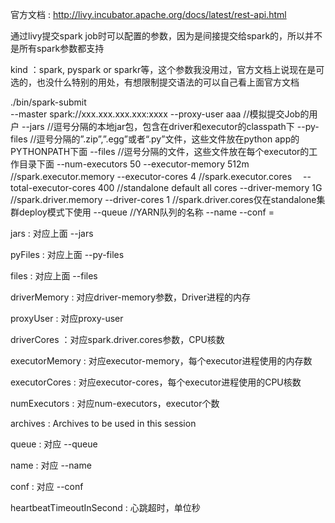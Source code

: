 官方文档 : http://livy.incubator.apache.org/docs/latest/rest-api.html

通过livy提交spark job时可以配置的参数，因为是间接提交给spark的，所以并不是所有spark参数都支持

kind ：spark, pyspark or sparkr等，这个参数我没用过，官方文档上说现在是可选的，也没什么特别的用处，有想限制提交语法的可以自己看上面官方文档

./bin/spark-submit \
  --master spark://xxx.xxx.xxx.xxx:xxxx 
  --proxy-user aaa                                     //模拟提交Job的用户
  --jars                                               //逗号分隔的本地jar包，包含在driver和executor的classpath下
  --py-files                                           //逗号分隔的”.zip”,”.egg”或者“.py”文件，这些文件放在python app的PYTHONPATH下面
  --files                                              //逗号分隔的文件，这些文件放在每个executor的工作目录下面
  --num-executors 50 
  --executor-memory 512m                               //spark.executor.memory
  --executor-cores 4                                   //spark.executor.cores
　--total-executor-cores 400                           //standalone default all cores
  --driver-memory 1G                                   //spark.driver.memory
  --driver-cores 1                                     //spark.driver.cores仅在standalone集群deploy模式下使用
  --queue                                              //YARN队列的名称
  --name
  --conf <key>=<value> 
  
jars : 对应上面 --jars

pyFiles : 对应上面 --py-files

files : 对应上面 --files

driverMemory : 对应driver-memory参数，Driver进程的内存

proxyUser : 对应proxy-user

driverCores ：对应spark.driver.cores参数，CPU核数

executorMemory : 对应executor-memory，每个executor进程使用的内存数

executorCores : 对应executor-cores，每个executor进程使用的CPU核数

numExecutors : 对应num-executors，executor个数

archives : Archives to be used in this session

queue : 对应 --queue

name : 对应 --name

conf : 对应 --conf

heartbeatTimeoutInSecond : 心跳超时，单位秒
